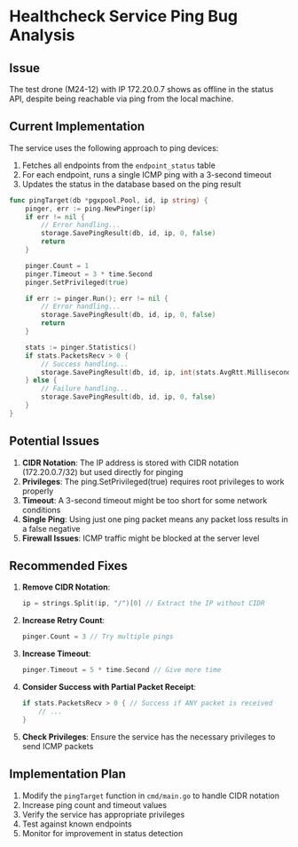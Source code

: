 # Healthcheck Service Ping Bug Analysis

## Issue

The test drone (M24-12) with IP 172.20.0.7 shows as offline in the status API, despite being reachable via ping from the local machine.

## Current Implementation

The service uses the following approach to ping devices:

1. Fetches all endpoints from the `endpoint_status` table
2. For each endpoint, runs a single ICMP ping with a 3-second timeout
3. Updates the status in the database based on the ping result

```go
func pingTarget(db *pgxpool.Pool, id, ip string) {
    pinger, err := ping.NewPinger(ip)
    if err != nil {
        // Error handling...
        storage.SavePingResult(db, id, ip, 0, false)
        return
    }

    pinger.Count = 1
    pinger.Timeout = 3 * time.Second
    pinger.SetPrivileged(true)

    if err := pinger.Run(); err != nil {
        // Error handling...
        storage.SavePingResult(db, id, ip, 0, false)
        return
    }

    stats := pinger.Statistics()
    if stats.PacketsRecv > 0 {
        // Success handling...
        storage.SavePingResult(db, id, ip, int(stats.AvgRtt.Milliseconds()), true)
    } else {
        // Failure handling...
        storage.SavePingResult(db, id, ip, 0, false)
    }
}
```

## Potential Issues

1. **CIDR Notation**: The IP address is stored with CIDR notation (172.20.0.7/32) but used directly for pinging
2. **Privileges**: The ping.SetPrivileged(true) requires root privileges to work properly
3. **Timeout**: A 3-second timeout might be too short for some network conditions
4. **Single Ping**: Using just one ping packet means any packet loss results in a false negative
5. **Firewall Issues**: ICMP traffic might be blocked at the server level

## Recommended Fixes

1. **Remove CIDR Notation**:

   ```go
   ip = strings.Split(ip, "/")[0] // Extract the IP without CIDR
   ```

2. **Increase Retry Count**:

   ```go
   pinger.Count = 3 // Try multiple pings
   ```

3. **Increase Timeout**:

   ```go
   pinger.Timeout = 5 * time.Second // Give more time
   ```

4. **Consider Success with Partial Packet Receipt**:

   ```go
   if stats.PacketsRecv > 0 { // Success if ANY packet is received
       // ...
   }
   ```

5. **Check Privileges**: Ensure the service has the necessary privileges to send ICMP packets

## Implementation Plan

1. Modify the `pingTarget` function in `cmd/main.go` to handle CIDR notation
2. Increase ping count and timeout values
3. Verify the service has appropriate privileges
4. Test against known endpoints
5. Monitor for improvement in status detection
